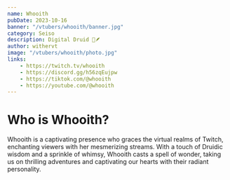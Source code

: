 ```yaml
---
name: Whooith
pubDate: 2023-10-16
banner: "/vtubers/whooith/banner.jpg"
category: Seiso
description: Digital Druid 🍃🪶
author: withervt
image: "/vtubers/whooith/photo.jpg"
links: 
    - https://twitch.tv/whooith
    - https://discord.gg/h56zqEujpw
    - https://tiktok.com/@whooith
    - https://youtube.com/@whooith
---
```


# Who is Whooith?

Whooith is a captivating presence who graces the virtual realms of Twitch, enchanting viewers with her mesmerizing streams. With a touch of Druidic wisdom and a sprinkle of whimsy, Whooith casts a spell of wonder, taking us on thrilling adventures and captivating our hearts with their radiant personality.